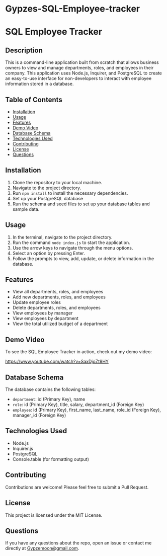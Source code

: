 # Gypzes-SQL-Employee-tracker

# SQL Employee Tracker

## Description

This is a command-line application built from scratch that allows business owners to view and manage departments, roles, and employees in their company. This application uses Node.js, Inquirer, and PostgreSQL to create an easy-to-use interface for non-developers to interact with employee information stored in a database.

## Table of Contents

- [Installation](#installation)
- [Usage](#usage)
- [Features](#features)
- [Demo Video](#demo-video)
- [Database Schema](#database-schema)
- [Technologies Used](#technologies-used)
- [Contributing](#contributing)
- [License](#license)
- [Questions](#questions)

## Installation

1. Clone the repository to your local machine.
2. Navigate to the project directory.
3. Run `npm install` to install the necessary dependencies.
4. Set up your PostgreSQL database 
5. Run the schema and seed files to set up your database tables and sample data.

## Usage

1. In the terminal, navigate to the project directory.
2. Run the command `node index.js` to start the application.
3. Use the arrow keys to navigate through the menu options.
4. Select an option by pressing Enter.
5. Follow the prompts to view, add, update, or delete information in the database.

## Features

- View all departments, roles, and employees
- Add new departments, roles, and employees
- Update employee roles
- Delete departments, roles, and employees
- View employees by manager
- View employees by department
- View the total utilized budget of a department

## Demo Video

To see the SQL Employee Tracker in action, check out my demo video:

https://www.youtube.com/watch?v=SaxDjoZt8HY


## Database Schema

The database contains the following tables:

- `department`: id (Primary Key), name
- `role`: id (Primary Key), title, salary, department_id (Foreign Key)
- `employee`: id (Primary Key), first_name, last_name, role_id (Foreign Key), manager_id (Foreign Key)

## Technologies Used

- Node.js
- Inquirer.js
- PostgreSQL
- Console.table (for formatting output)

## Contributing

Contributions are welcome! Please feel free to submit a Pull Request.

## License

This project is licensed under the MIT License.

## Questions

If you have any questions about the repo, open an issue or contact me directly at Gypzemoon@gmail.com. 
